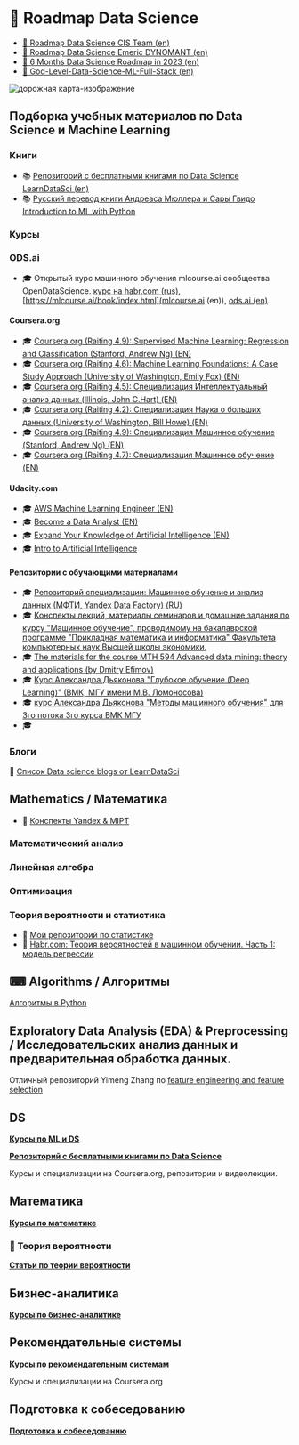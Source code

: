 # &#128640; Roadmap Data Science
* [&#129517; Roadmap Data Science CIS Team (en)](https://github.com/CIS-Team/Data-Science-Roadmap-2023)
* [&#129517; Roadmap Data Science Emeric DYNOMANT (en)](https://github.com/MrMimic/data-scientist-roadmap)
* [&#129517; 6 Months Data Science Roadmap in 2023 (en)](https://github.com/krishnaik06/6-Months-Data-Science-Roadmap-)
* [&#129517; God-Level-Data-Science-ML-Full-Stack (en)](https://github.com/hemansnation/God-Level-Data-Science-ML-Full-Stack)

![дорожная карта-изображение](http://nirvacana.com/thoughts/wp-content/uploads/2013/07/RoadToDataScientist1.png )

## Подборка учебных материалов по Data Science и Machine Learning
### Книги
* &#128218; [Репозиторий с бесплатными книгами по Data Science LearnDataSci (en)](https://github.com/LearnDataSci/free-data-science-learning/blob/master/free-data-science-books.md)
* &#128218; [Русский перевод книги Андреаса Мюллера и Сары Гвидо Introduction to ML with Python](https://github.com/Vasily-Sizov/Introduction_to_ML_with_Python_russian_translation)
### Курсы
### ODS.ai
* &#127891; Открытый курс машинного обучения mlcourse.ai сообщества OpenDataScience. [курс на habr.com (rus)](https://habr.com/ru/companies/ods/articles/322626/), [https://mlcourse.ai/book/index.html](mlcourse.ai (en)), [ods.ai (en)](https://ods.ai/tracks/mlcourse_ai).
#### Coursera.org
* &#127891; [Coursera.org (Raiting 4.9): Supervised Machine Learning: Regression and Classification (Stanford, Andrew Ng) (EN)](https://www.coursera.org/learn/machine-learning)
* &#127891; [Coursera.org (Raiting 4.6): Machine Learning Foundations: A Case Study Approach (University of Washington, Emily Fox) (EN)](https://www.coursera.org/learn/ml-foundations)
* &#127891; [Coursera.org (Raiting 4.5): Специализация Интеллектуальный анализ данных (Illinois, John C.Hart) (EN)](https://www.coursera.org/specializations/data-mining#courses)
* &#127891; [Coursera.org (Raiting 4.2): Специализация Наука о больших данных (University of Washington, Bill Howe) (EN)](https://www.coursera.org/specializations/data-science)
* &#127891; [Coursera.org (Raiting 4.9): Специализация Машинное обучение (Stanford, Andrew Ng) (EN)](https://www.coursera.org/specializations/machine-learning-introduction)
* &#127891; [Coursera.org (Raiting 4.7): Специализация Машинное обучение (EN)](https://www.coursera.org/specializations/machine-learning)

#### Udacity.com
* &#127891; [AWS Machine Learning Engineer (EN)](https://www.udacity.com/course/aws-machine-learning-engineer-nanodegree--nd189)
* &#127891; [Become a Data Analyst (EN)](https://www.udacity.com/course/data-analyst-nanodegree--nd002)
* &#127891; [Expand Your Knowledge of Artificial Intelligence (EN)](https://www.udacity.com/course/ai-artificial-intelligence-nanodegree--nd898)
* &#127891; [Intro to Artificial Intelligence](https://www.udacity.com/course/intro-to-artificial-intelligence--cs271#)

#### Репозитории с обучающими материалами
* &#127891; [Репозиторий специализации: Машинное обучение и анализ данных (МФТИ, Yandex Data Factory) (RU)](https://github.com/demidovakatya/mashinnoye-obucheniye)
* &#127891; [Конспекты лекций, материалы семинаров и домашние задания по курсу "Машинное обучение", проводимому на бакалаврской программе "Прикладная математика и информатика" Факультета компьютерных наук Высшей школы экономики.](https://github.com/esokolov/ml-course-hse)
* &#127891; [The materials for the course MTH 594 Advanced data mining: theory and applications (by Dmitry Efimov)](https://github.com/diefimov/MTH594_MachineLearning)
* &#127891; [Курс Александра Дьяконова "Глубокое обучение (Deep Learning)" (ВМК, МГУ имени М.В. Ломоносова)](https://github.com/Dyakonov/DL)
* &#127891; [курс Александра Дьяконова "Методы машинного обучения" для 3го потока 3го курса ВМК МГУ](https://github.com/Dyakonov/MSUML)
* &#127891; []()
### Блоги
&#128221; [Список Data science blogs от LearnDataSci](https://github.com/LearnDataSci/data-science-blogs)

## Mathematics / Математика
* &#128208; [Конспекты Yandex & MIPT](https://drive.google.com/file/d/1Gy4HiLDDkhJ0Ytd9dX4N4BKNnZ0Pjnxc/view?usp=sharing)
### Математический анализ
### Линейная алгебра
### Оптимизация
### Теория вероятности и статистика
* &#127922; [Мой репозиторий по статистике](https://github.com/DenisPanchin/statistics) 
* &#127922; [Habr.com: Теория вероятностей в машинном обучении. Часть 1: модель регрессии](https://habr.com/ru/company/ods/blog/713920/)
## &#9000; Algorithms / Алгоритмы
[Алгоритмы в Python](https://github.com/DenisPanchin/Algoritms)

## Exploratory Data Analysis (EDA) & Preprocessing / Исследовательских анализ данных и предварительная обработка данных.
Отличный репозиторий Yimeng Zhang по [feature engineering and feature selection](https://github.com/Yimeng-Zhang/feature-engineering-and-feature-selection)

## DS
[**Курсы по ML и DS**](https://github.com/DenisPanchin/DS/blob/main/course.md)

[**Репозиторий с бесплатными книгами по Data Science**](https://github.com/LearnDataSci/free-data-science-learning/blob/master/free-data-science-books.md)

Курсы и специализации на Coursera.org, репозитории и видеолекции.



## Математика
[**Курсы по математике**](https://github.com/DenisPanchin/DS/blob/main/MathCourse.md)
### &#127922;  Теория вероятности
[**Статьи по теории вероятности**](https://github.com/DenisPanchin/DS/blob/main/TeorVerNote.md)

## Бизнес-аналитика
[**Курсы по бизнес-аналитике**](https://github.com/DenisPanchin/DS/blob/main/BisCourse.md)

## Рекомендательные системы
[**Курсы по рекомендательным системам**](https://github.com/DenisPanchin/DS/blob/main/Recom.md)

Курсы и специализации на Coursera.org

## Подготовка к собеседованию
[**Подготовка к собеседованию**](https://github.com/DenisPanchin/DS/blob/main/ML_Interview.md)
